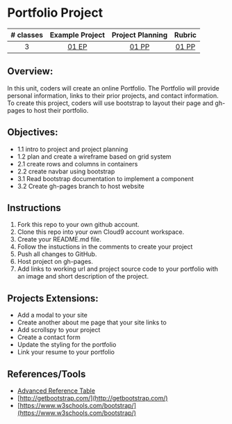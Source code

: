 # Portfolio Project

| # classes|Example Project|Project Planning|Rubric|
|:--:|:--:|:--:|:--:|
| 3 |[01 EP](https://scriptedcurriculum.github.io/advanced_porfolio_solution/)|[01 PP](https://drive.google.com/open?id=1W1ZubA5UIIdpQ08Bff4FJ0g1wtFD3mIXNRbxBNqoy3A)|[01 PP](https://drive.google.com/open?id=1OcgOVmsKKEHgFG6v5Z0eJaVY23k6qdUKJoy5Y3WXS4w)|

## Overview: 
In this unit, coders will create an online Portfolio. The Portfolio will provide personal information, links to their prior projects, and contact information. To create this project, coders will use bootstrap to layout their page and gh-pages to host their portfolio.

## Objectives:
* 1.1 intro to project and project planning
* 1.2 plan and create a wireframe based on grid system
* 2.1 create rows and columns in containers
* 2.2 create navbar using bootstrap
* 3.1 Read bootstrap documentation to implement a component 
* 3.2 Create gh-pages branch to host website

## Instructions
1) Fork this repo to your own github account. 
2) Clone this repo into your own Cloud9 account workspace.
3) Create your README.md file.
4) Follow the instuctions in the comments to create your project
5) Push all changes to GitHub.
6) Host project on gh-pages.
7) Add links to working url and project source code to your portfolio with an image and short description of the project.

## Projects Extensions:
* Add a modal to your site
* Create another about me page that your site links to
* Add scrollspy to your project
* Create a contact form
*  Update the styling for the portfolio
* Link your resume to your portfolio

## References/Tools
* [Advanced Reference Table]()
* [http://getbootstrap.com/](http://getbootstrap.com/)
* [https://www.w3schools.com/bootstrap/](https://www.w3schools.com/bootstrap/)

